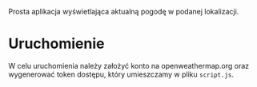 Prosta aplikacja wyświetlająca aktualną pogodę w podanej lokalizacji.

# Uruchomienie

W celu uruchomienia należy założyć konto na openweathermap.org oraz wygenerować token dostępu, który umieszczamy w pliku `script.js`.
